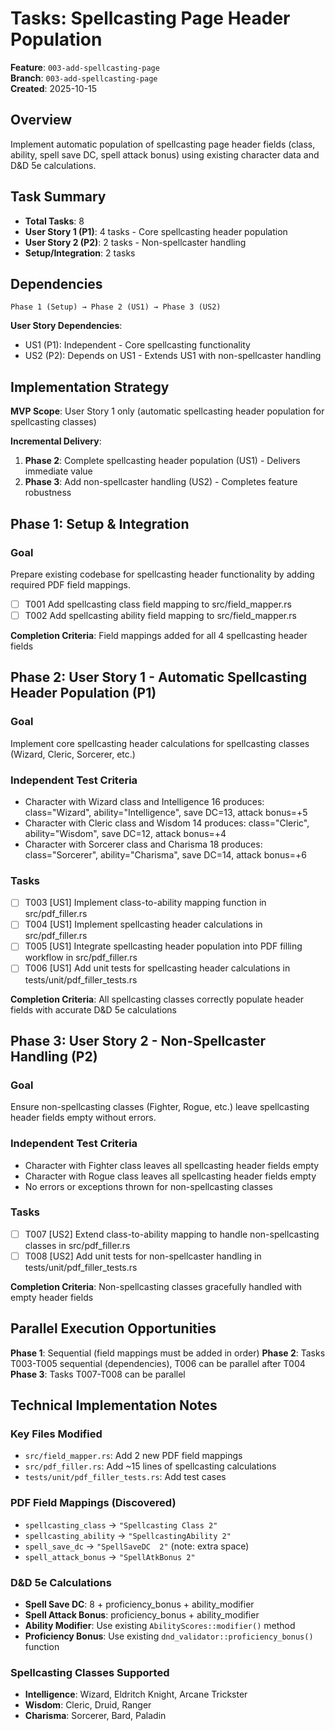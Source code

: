 # Tasks: Spellcasting Page Header Population

**Feature**: `003-add-spellcasting-page`  
**Branch**: `003-add-spellcasting-page`  
**Created**: 2025-10-15

## Overview

Implement automatic population of spellcasting page header fields (class, ability, spell save DC, spell attack bonus) using existing character data and D&D 5e calculations.

## Task Summary

- **Total Tasks**: 8
- **User Story 1 (P1)**: 4 tasks - Core spellcasting header population
- **User Story 2 (P2)**: 2 tasks - Non-spellcaster handling  
- **Setup/Integration**: 2 tasks

## Dependencies

```
Phase 1 (Setup) → Phase 2 (US1) → Phase 3 (US2)
```

**User Story Dependencies**:
- US1 (P1): Independent - Core spellcasting functionality
- US2 (P2): Depends on US1 - Extends US1 with non-spellcaster handling

## Implementation Strategy

**MVP Scope**: User Story 1 only (automatic spellcasting header population for spellcasting classes)

**Incremental Delivery**:
1. **Phase 2**: Complete spellcasting header population (US1) - Delivers immediate value
2. **Phase 3**: Add non-spellcaster handling (US2) - Completes feature robustness

## Phase 1: Setup & Integration

### Goal
Prepare existing codebase for spellcasting header functionality by adding required PDF field mappings.

- [ ] T001 Add spellcasting class field mapping to src/field_mapper.rs
- [ ] T002 Add spellcasting ability field mapping to src/field_mapper.rs

**Completion Criteria**: Field mappings added for all 4 spellcasting header fields

## Phase 2: User Story 1 - Automatic Spellcasting Header Population (P1)

### Goal
Implement core spellcasting header calculations for spellcasting classes (Wizard, Cleric, Sorcerer, etc.)

### Independent Test Criteria
- Character with Wizard class and Intelligence 16 produces: class="Wizard", ability="Intelligence", save DC=13, attack bonus=+5
- Character with Cleric class and Wisdom 14 produces: class="Cleric", ability="Wisdom", save DC=12, attack bonus=+4  
- Character with Sorcerer class and Charisma 18 produces: class="Sorcerer", ability="Charisma", save DC=14, attack bonus=+6

### Tasks

- [ ] T003 [US1] Implement class-to-ability mapping function in src/pdf_filler.rs
- [ ] T004 [US1] Implement spellcasting header calculations in src/pdf_filler.rs
- [ ] T005 [US1] Integrate spellcasting header population into PDF filling workflow in src/pdf_filler.rs
- [ ] T006 [US1] Add unit tests for spellcasting header calculations in tests/unit/pdf_filler_tests.rs

**Completion Criteria**: All spellcasting classes correctly populate header fields with accurate D&D 5e calculations

## Phase 3: User Story 2 - Non-Spellcaster Handling (P2)

### Goal  
Ensure non-spellcasting classes (Fighter, Rogue, etc.) leave spellcasting header fields empty without errors.

### Independent Test Criteria
- Character with Fighter class leaves all spellcasting header fields empty
- Character with Rogue class leaves all spellcasting header fields empty
- No errors or exceptions thrown for non-spellcasting classes

### Tasks

- [ ] T007 [US2] Extend class-to-ability mapping to handle non-spellcasting classes in src/pdf_filler.rs
- [ ] T008 [US2] Add unit tests for non-spellcaster handling in tests/unit/pdf_filler_tests.rs

**Completion Criteria**: Non-spellcasting classes gracefully handled with empty header fields

## Parallel Execution Opportunities

**Phase 1**: Sequential (field mappings must be added in order)
**Phase 2**: Tasks T003-T005 sequential (dependencies), T006 can be parallel after T004
**Phase 3**: Tasks T007-T008 can be parallel

## Technical Implementation Notes

### Key Files Modified
- `src/field_mapper.rs`: Add 2 new PDF field mappings
- `src/pdf_filler.rs`: Add ~15 lines of spellcasting calculations  
- `tests/unit/pdf_filler_tests.rs`: Add test cases

### PDF Field Mappings (Discovered)
- `spellcasting_class` → `"Spellcasting Class 2"`
- `spellcasting_ability` → `"SpellcastingAbility 2"`
- `spell_save_dc` → `"SpellSaveDC  2"` (note: extra space)
- `spell_attack_bonus` → `"SpellAtkBonus 2"`

### D&D 5e Calculations
- **Spell Save DC**: 8 + proficiency_bonus + ability_modifier
- **Spell Attack Bonus**: proficiency_bonus + ability_modifier
- **Ability Modifier**: Use existing `AbilityScores::modifier()` method
- **Proficiency Bonus**: Use existing `dnd_validator::proficiency_bonus()` function

### Spellcasting Classes Supported
- **Intelligence**: Wizard, Eldritch Knight, Arcane Trickster
- **Wisdom**: Cleric, Druid, Ranger  
- **Charisma**: Sorcerer, Bard, Paladin

